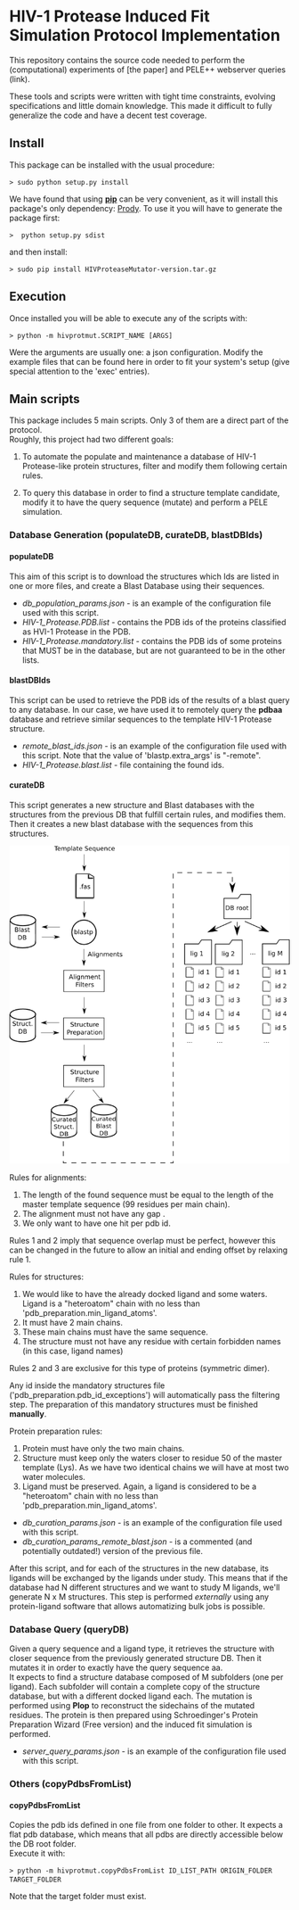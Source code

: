 # HIV-1 Protease Induced Fit Simulation Protocol Implementation

This repository contains the source code needed to perform the (computational) experiments 
of [the paper] and  PELE++ webserver queries (link).  

These tools and scripts were written with tight time constraints, evolving specifications and 
little domain knowledge. This made it difficult to fully generalize the code and have a decent test
coverage.  

## Install
This package can be installed with the usual procedure:

```Shell
> sudo python setup.py install
```
We have found that using [**pip**](http://pip.readthedocs.org/en/latest/installing.html) can be very 
convenient, as it will install this package's only dependency: [Prody](http://prody.csb.pitt.edu/). 
To use it you will have to generate the package first:  
```Shell
>  python setup.py sdist
```
and then install:  
```Shell
> sudo pip install HIVProteaseMutator-version.tar.gz
```

## Execution
Once installed you will be able to execute any of the scripts with:
```Shell
> python -m hivprotmut.SCRIPT_NAME [ARGS]
```
Were the arguments are usually one: a json configuration. Modify the example files that can be found here
in order to fit your system's setup (give special attention to the 'exec' entries).

## Main scripts
This package includes 5 main scripts. Only 3 of them are a direct part of the protocol.  
Roughly, this project had two different goals:  

1. To automate the populate and maintenance a database of HIV-1 Protease-like protein structures, filter 
and modify them following certain rules.

2. To query this database in order to find a structure template candidate, modify it to have the 
query sequence (mutate) and perform a PELE simulation.

### Database Generation (populateDB, curateDB, blastDBIds)

#### populateDB
This aim of this script is to download the structures which Ids are listed in one or more files, and 
create a Blast Database using their sequences.  
- *db_population_params.json* - is an example of the configuration file used with this script.  
- *HIV-1_Protease.PDB.list* - contains the PDB ids of the proteins classified as HVI-1 Protease in the PDB.
- *HIV-1_Protease.mandatory.list* - contains the PDB ids of some proteins that MUST be in the database, but 
are not guaranteed to be in the other lists.


#### blastDBIds
This script can be used to retrieve the PDB ids of the results of a blast query to any database. In our case, 
we have used it to remotely query the **pdbaa** database and retrieve similar sequences to the template 
HIV-1 Protease structure.  
- *remote_blast_ids.json* - is an example of the configuration file used with this script. Note that the value
of 'blastp.extra_args' is "-remote".
- *HIV-1_Protease.blast.list* - file containing the found ids.

#### curateDB
This script generates a new structure and Blast databases with the structures from the previous DB that fulfill
certain rules, and modifies them. Then it creates a new blast database with the sequences from this structures.

<img src="img/curateDB.png"> </img>

Rules for alignments:
1. The length of the found sequence must be equal to the length of the master template sequence (99 residues per main chain).
2. The alignment must not have any gap .
3. We only want to have one hit per pdb id.

Rules 1 and 2 imply that sequence overlap must be perfect, however this can be changed in the future to allow an
initial and ending offset by relaxing rule 1.

Rules for structures:
1. We would like to have the already docked ligand and some waters. Ligand is a "heteroatom" chain with no less
than 'pdb_preparation.min_ligand_atoms'.
2. It must have 2 main chains.
3. These main chains must have the same sequence.
4. The structure must not have any residue with certain forbidden names (in this case, ligand names)

Rules 2 and 3 are exclusive for this type of proteins (symmetric dimer).

Any id inside the mandatory structures file ('pdb_preparation.pdb_id_exceptions') will automatically pass 
the filtering step. The preparation of this mandatory structures must be finished **manually**.

Protein preparation rules: 
1. Protein must have only the two main chains.
2. Structure must keep only the waters closer to residue 50 of the master template (Lys). As we have two identical
chains we will have at most two water molecules.
3. Ligand must be preserved. Again, a ligand is considered to be a "heteroatom" chain with no less
than 'pdb_preparation.min_ligand_atoms'.

- *db_curation_params.json* - is an example of the configuration file used with this script. 
- *db_curation_params_remote_blast.json* - is a commented (and potentially outdated!) version of the previous
file.

After this script, and for each of the structures in the new database, its ligands will be exchanged by the 
ligands under study. This means that if the database had N different structures and we want to study M ligands, 
we'll generate N x M structures. This step is performed *externally* using any protein-ligand software 
that allows automatizing bulk jobs is possible.


### Database Query (queryDB)
Given a query sequence and a ligand type, it retrieves the structure with closer sequence from the previously generated 
structure DB. Then it mutates it in order to exactly have the query sequence aa.  
It expects to find a structure database composed of M subfolders (one per ligand). Each subfolder will 
contain a complete copy of the structure database, but with a different docked ligand each. 
The mutation is performed using **Plop** to reconstruct the sidechains of the mutated residues.
The protein is then prepared using Schroedinger's Protein Preparation Wizard (Free version) and the induced
 fit simulation is performed. 

- *server_query_params.json* - is an example of the configuration file used with this script. 

### Others (copyPdbsFromList)

#### copyPdbsFromList
Copies the pdb ids defined in one file from one folder to other. It expects a flat pdb database, which means that all 
pdbs are directly accessible below the DB root folder.  
Execute it with:  
```Shell
> python -m hivprotmut.copyPdbsFromList ID_LIST_PATH ORIGIN_FOLDER TARGET_FOLDER
```
Note that the target folder must exist.
